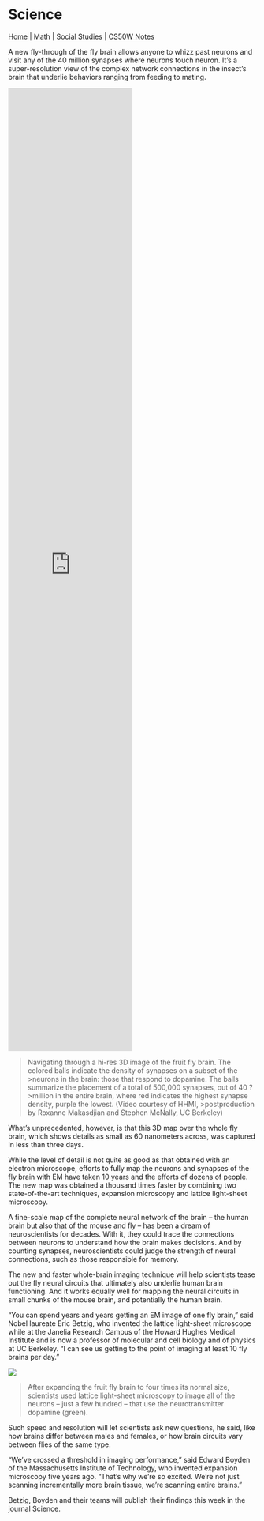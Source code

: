 # Science

[Home](./README.md) | [Math](./file2.md) | [Social Studies](./file3.md) | [CS50W Notes](./file4.md)

A new fly-through of the fly brain allows anyone to whizz past neurons and visit any of the 40 million synapses where neurons touch neuron. It’s a super-resolution view of the complex network connections in the insect’s brain that underlie behaviors ranging from feeding to mating.
<iframe width="50%" height="50%" src="https://www.youtube.com/embed/RDExr3oFeLo" frameborder="0" allow="accelerometer; autoplay; encrypted-media; gyroscope; picture-in-picture" allowfullscreen></iframe>

>Navigating through a hi-res 3D image of the fruit fly brain. The colored balls indicate the density of synapses on a subset of the >neurons in the brain: those that respond to dopamine. The balls summarize the placement of a total of 500,000 synapses, out of 40 ?>million in the entire brain, where red indicates the highest synapse density, purple the lowest. (Video courtesy of HHMI, >postproduction by Roxanne Makasdjian and Stephen McNally, UC Berkeley)

What’s unprecedented, however, is that this 3D map over the whole fly brain, which shows details as small as 60 nanometers across, was captured in less than three days.

While the level of detail is not quite as good as that obtained with an electron microscope, efforts to fully map the neurons and synapses of the fly brain with EM have taken 10 years and the efforts of dozens of people. The new map was obtained a thousand times faster by combining two state-of-the-art techniques, expansion microscopy and lattice light-sheet microscopy.

A fine-scale map of the complete neural network of the brain – the human brain but also that of the mouse and fly – has been a dream of neuroscientists for decades. With it, they could trace the connections between neurons to understand how the brain makes decisions. And by counting synapses, neuroscientists could judge the strength of neural connections, such as those responsible for memory.

The new and faster whole-brain imaging technique will help scientists tease out the fly neural circuits that ultimately also underlie human brain functioning. And it works equally well for mapping the neural circuits in small chunks of the mouse brain, and potentially the human brain.

“You can spend years and years getting an EM image of one fly brain,” said Nobel laureate Eric Betzig, who invented the lattice light-sheet microscope while at the Janelia Research Campus of the Howard Hughes Medical Institute and is now a professor of molecular and cell biology and of physics at UC Berkeley. “I can see us getting to the point of imaging at least 10 fly brains per day.”

![](https://news.berkeley.edu/wp-content/uploads/2019/01/expanded-brain750.jpg)

>After expanding the fruit fly brain to four times its normal size, scientists used lattice light-sheet microscopy to image all of the neurons – just a few hundred – that use the neurotransmitter dopamine (green).

Such speed and resolution will let scientists ask new questions, he said, like how brains differ between males and females, or how brain circuits vary between flies of the same type.

“We’ve crossed a threshold in imaging performance,” said Edward Boyden of the Massachusetts Institute of Technology, who invented expansion microscopy five years ago. “That’s why we’re so excited. We’re not just scanning incrementally more brain tissue, we’re scanning entire brains.”

Betzig, Boyden and their teams will publish their findings this week in the journal Science.
